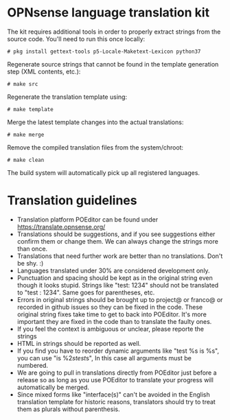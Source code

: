 OPNsense language translation kit
=================================

The kit requires additional tools in order to properly extract strings
from the source code.  You'll need to run this once locally:

    # pkg install gettext-tools p5-Locale-Maketext-Lexicon python37

Regenerate source strings that cannot be found in the template
generation step (XML contents, etc.):

    # make src

Regenerate the translation template using:

    # make template

Merge the latest template changes into the actual translations:

    # make merge

Remove the compiled translation files from the system/chroot:

    # make clean

The build system will automatically pick up all registered languages.

Translation guidelines
======================

* Translation platform POEditor can be found under https://translate.opnsense.org/
* Translations should be suggestions, and if you see suggestions either confirm them or change them. We can always change the strings more than once.
* Translations that need further work are better than no translations. Don't be shy. :)
* Languages translated under 30% are considered development only.
* Punctuation and spacing should be kept as in the original string even though it looks stupid. Strings like "test: 1234" should not be translated to "test : 1234". Same goes for parentheses, etc.
* Errors in original strings should be brought up to project@ or franco@ or recorded in github issues so they can be fixed in the code. These original string fixes take time to get to back into POEditor. It's more important they are fixed in the code than to translate the faulty ones.
* If you feel the context is ambiguous or unclear, please reporte the strings
* HTML in strings should be reported as well.
* If you find you have to reorder dynamic arguments like "test %s is %s", you can use "is %2$s test %1$s", In this case all arguments must be numbered.
* We are going to pull in translations directly from POEditor just before a release so as long as you use POEditor to translate your progress will automatically be merged.
* Since mixed forms like "interface(s)" can't be avoided in the English translation template for historic reasons, translators should try to treat them as plurals without parenthesis.

